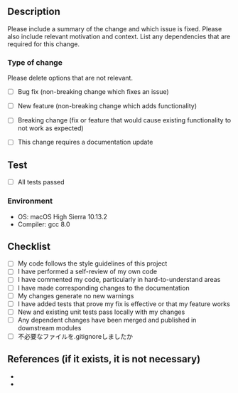 ## Description

Please include a summary of the change and which issue is fixed. Please also include relevant motivation and context. List any dependencies that are required for this change.

### Type of change

Please delete options that are not relevant.

- [ ] Bug fix (non-breaking change which fixes an issue)
- [ ] New feature (non-breaking change which adds functionality)
- [ ] Breaking change (fix or feature that would cause existing functionality to not work as expected)
- [ ] This change requires a documentation update


## Test
- [ ] All tests passed

### Environment
- OS: macOS High Sierra 10.13.2
- Compiler: gcc 8.0

## Checklist

- [ ] My code follows the style guidelines of this project
- [ ] I have performed a self-review of my own code
- [ ] I have commented my code, particularly in hard-to-understand areas
- [ ] I have made corresponding changes to the documentation
- [ ] My changes generate no new warnings
- [ ] I have added tests that prove my fix is effective or that my feature works
- [ ] New and existing unit tests pass locally with my changes
- [ ] Any dependent changes have been merged and published in downstream modules
- [ ] 不必要なファイルを.gitignoreしましたか

## References (if it exists, it is not necessary)
- 
- 


